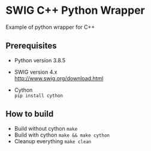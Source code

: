 # SWIG C++ Python Wrapper  
Example of python wrapper for C++

## Prerequisites
* Python version 3.8.5  

* SWIG version 4.x  
http://www.swig.org/download.html

* Cython  
`pip install cython`

## How to build
* Build without cython `make`
* Build with cython `make && make cython`
* Cleanup everything `make clean`

